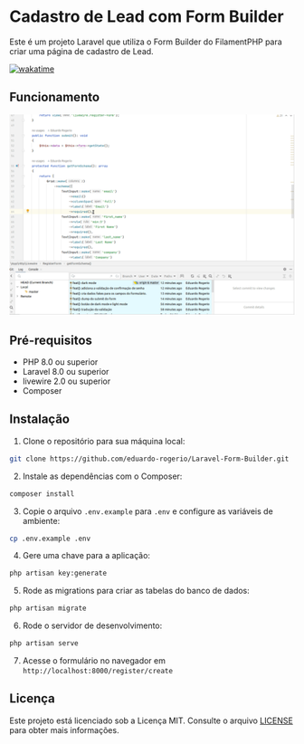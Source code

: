 # Cadastro de Lead com Form Builder

Este é um projeto Laravel que utiliza o Form Builder do FilamentPHP para criar uma página de cadastro de Lead.

[![wakatime](https://wakatime.com/badge/user/a123514e-1d04-4b39-aaac-69ab598cacd9/project/87d8d18d-0752-46b2-b7d4-901954817d87.svg)](https://wakatime.com/badge/user/a123514e-1d04-4b39-aaac-69ab598cacd9/project/87d8d18d-0752-46b2-b7d4-901954817d87)

## Funcionamento

![](form.gif)

## Pré-requisitos

* PHP 8.0 ou superior
* Laravel 8.0 ou superior
* livewire 2.0 ou superior
* Composer

## Instalação

1. Clone o repositório para sua máquina local:

```bash
git clone https://github.com/eduardo-rogerio/Laravel-Form-Builder.git
```

2. Instale as dependências com o Composer:

```bash 
composer install
```

3. Copie o arquivo `.env.example` para `.env` e configure as variáveis de ambiente:

```bash 
cp .env.example .env
```

4. Gere uma chave para a aplicação:

```bash
php artisan key:generate
```

5. Rode as migrations para criar as tabelas do banco de dados:

```bash
php artisan migrate
```

6. Rode o servidor de desenvolvimento:

```bash
php artisan serve
```

7. Acesse o formulário no navegador em `http://localhost:8000/register/create`

## Licença

Este projeto está licenciado sob a Licença MIT. Consulte o arquivo [LICENSE](LICENSE) para obter mais informações.
